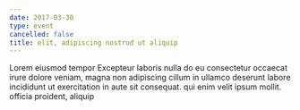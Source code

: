 ```yaml
---
date: 2017-03-30
type: event
cancelled: false
title: elit, adipiscing nostrud ut aliquip
---
```

Lorem eiusmod tempor Excepteur laboris nulla do eu consectetur occaecat irure dolore veniam, magna non adipiscing cillum in ullamco deserunt labore incididunt ut exercitation in aute sit consequat. qui enim velit ipsum mollit. officia proident, aliquip